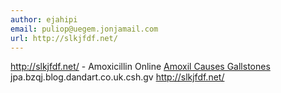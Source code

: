 ```yaml
---
author: ejahipi
email: puliop@uegem.jonjamail.com
url: http://slkjfdf.net/
---
```


http://slkjfdf.net/ - Amoxicillin Online <a href="http://slkjfdf.net/">Amoxil Causes Gallstones</a> jpa.bzqj.blog.dandart.co.uk.csh.gv http://slkjfdf.net/